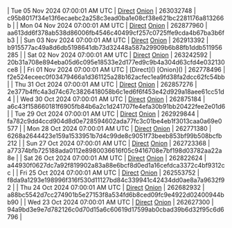 | Tue 05 Nov 2024 07:00:01 AM UTC | [Direct](https://oshi.at/tNBK) [Onion](http://5ety7tpkim5me6eszuwcje7bmy25pbtrjtue7zkqqgziljwqy3rrikqd.onion/tNBK) | 263032748 | c95b8017f34e13f6ecaebc2a258c3ead0ba1e08cf38e621bc2281176a813266b | 
| Mon 04 Nov 2024 07:00:01 AM UTC | [Direct](https://oshi.at/jZPh) [Onion](http://5ety7tpkim5me6eszuwcje7bmy25pbtrjtue7zkqqgziljwqy3rrikqd.onion/jZPh) | 262877960 | aa613dd6f378ab538d86006fb4546c40499cf257c0725ffe9cda4b67ba3b6fb3 | 
| Sun 03 Nov 2024 07:00:01 AM UTC | [Direct](https://oshi.at/bgSA) [Onion](http://5ety7tpkim5me6eszuwcje7bmy25pbtrjtue7zkqqgziljwqy3rrikqd.onion/bgSA) | 262913392 | b915577ac49a8d6db5198641db73d32448a587a29909b6b88fb1ddb511956285 | 
| Sat 02 Nov 2024 07:00:01 AM UTC | [Direct](https://oshi.at/aGWB) [Onion](http://5ety7tpkim5me6eszuwcje7bmy25pbtrjtue7zkqqgziljwqy3rrikqd.onion/aGWB) | 263242592 | 20b31a708e894eba05d6c095e18533e2d177ed9c9b4a304d63cfd4e032130ce8 | 
| Fri 01 Nov 2024 07:00:01 AM UTC | [Direct](</body></html>) [Onion](</body></html>) | 262778496 | f2e524eceec0f03479466a1d361125a28b162acfec1ea9fd38fa2dcc62fc54bb | 
| Thu 31 Oct 2024 07:00:01 AM UTC | [Direct](https://oshi.at/MiEJ) [Onion](http://5ety7tpkim5me6eszuwcje7bmy25pbtrjtue7zkqqgziljwqy3rrikqd.onion/MiEJ) | 262857276 | 2e377b4ffc4a3d74c67c3826418058b6c1ed6f6f453e42d929a18aee61cc51d4 | 
| Wed 30 Oct 2024 07:00:01 AM UTC | [Direct](https://oshi.at/hZhE) [Onion](http://5ety7tpkim5me6eszuwcje7bmy25pbtrjtue7zkqqgziljwqy3rrikqd.onion/hZhE) | 262875184 | a6c43f158660181f6905fb84b6a2c1d241707fe4efa30b91bb20422fee2e01d6 | 
| Tue 29 Oct 2024 07:00:01 AM UTC | [Direct](https://oshi.at/LTPW) [Onion](http://5ety7tpkim5me6eszuwcje7bmy25pbtrjtue7zkqqgziljwqy3rrikqd.onion/LTPW) | 262929844 | fa782c9dd4ccd904d8d0e728594602ada77fc3c01be4eb1f3013caa0a69e0577 | 
| Mon 28 Oct 2024 07:00:01 AM UTC | [Direct](https://oshi.at/JDPz) [Onion](http://5ety7tpkim5me6eszuwcje7bmy25pbtrjtue7zkqqgziljwqy3rrikqd.onion/JDPz) | 262771380 | 6268a2644423e159a1533951b7d4c99de8c9051f73beeb853bf99b508bcfb212 | 
| Sun 27 Oct 2024 07:00:01 AM UTC | [Direct](https://oshi.at/NpKg) [Onion](http://5ety7tpkim5me6eszuwcje7bmy25pbtrjtue7zkqqgziljwqy3rrikqd.onion/NpKg) | 262723368 | a77374bfb725188ada0112e8980036616f05c9416708e7bf198d03782aa22a8e | 
| Sat 26 Oct 2024 07:00:01 AM UTC | [Direct](https://oshi.at/Awqc) [Onion](http://5ety7tpkim5me6eszuwcje7bmy25pbtrjtue7zkqqgziljwqy3rrikqd.onion/Awqc) | 262822624 | a44930f0627dc7a92f819902a83a88e6bcf8d0ed1a16cefdca3372c4bf9312cc | 
| Fri 25 Oct 2024 07:00:01 AM UTC | [Direct](https://oshi.at/nnjj) [Onion](http://5ety7tpkim5me6eszuwcje7bmy25pbtrjtue7zkqqgziljwqy3rrikqd.onion/nnjj) | 262553752 | f8da9a1293e198996f316f530d11127bd84c339941c42434dd0ae8a7a9632f92 | 
| Thu 24 Oct 2024 07:00:01 AM UTC | [Direct](https://oshi.at/RsMv) [Onion](http://5ety7tpkim5me6eszuwcje7bmy25pbtrjtue7zkqqgziljwqy3rrikqd.onion/RsMv) | 262682932 | a88bc5542d7cc274901b5e27153f8a534fd6b8ced09fc9e4922d02400944bb90 | 
| Wed 23 Oct 2024 07:00:01 AM UTC | [Direct](https://oshi.at/EjSv) [Onion](http://5ety7tpkim5me6eszuwcje7bmy25pbtrjtue7zkqqgziljwqy3rrikqd.onion/EjSv) | 262627300 | 94a9bd3e9e7d782126c0d70d15a6c60619d17599ab0cbad39b6d32f95c6d6796 | 
